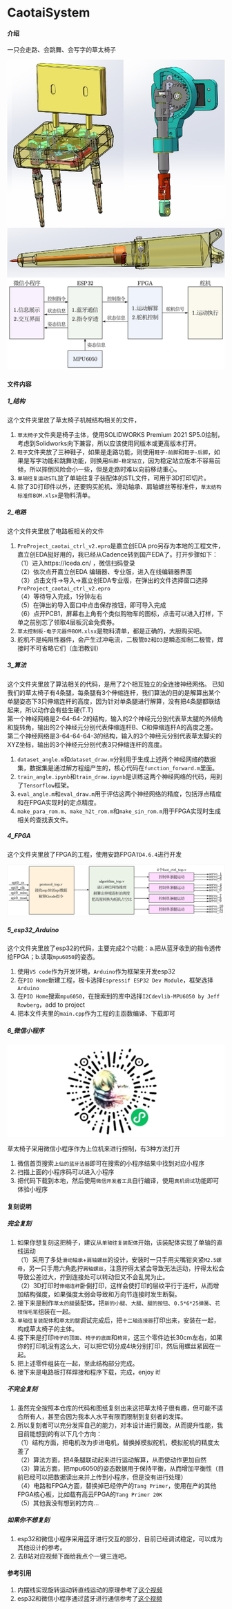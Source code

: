 # CaotaiSystem

#### 介绍
一只会走路、会跳舞、会写字的草太椅子

<img src='6_微信小程序/weixin_little_program/images/beauty.jpg'/>
<img src='5_esp32_Arduino/system.jpg'/>

#### 文件内容

##### 1_结构

这个文件夹里放了草太椅子机械结构相关的文件，
1.  `草太椅子`文件夹是椅子主体，使用SOLIDWORKS Premium 2021 SP5.0绘制，考虑到Solidworks向下兼容，所以应该使用同版本或更高版本打开。
2.  `鞋子`文件夹放了三种鞋子，如果是走路功能，则使用`鞋子-前脚`和`鞋子-后脚`，如果是写字功能和跳舞功能，则换用`后脚-稳定站立`，因为稳定站立版本不容易前倾，所以摔倒风险会小一些，但是走路时难以向前移动重心。
3.  `单轴往复运动STL`放了单轴往复子装配体的STL文件，可用于3D打印切片。
4.  除了3D打印件以外，还要购买舵机、滑动轴承、肩轴螺丝等标准件，`草太结构标准件BOM.xlsx`是物料清单。

##### 2_电路

这个文件夹里放了电路板相关的文件
1.  `ProProject_caotai_ctrl_v2.epro`是嘉立创EDA pro另存为本地的工程文件，嘉立创EDA挺好用的，我已经从Cadence转到国产EDA了。打开步骤如下：     
（1）进入https://lceda.cn/ ，微信扫码登录     
（2）依次点开嘉立创EDA 编辑器、专业版，进入在线编辑器界面     
（3）点击文件->导入->嘉立创EDA专业版，在弹出的文件选择窗口选择`ProProject_caotai_ctrl_v2.epro`     
（4）等待导入完成，1分钟左右     
（5）在弹出的导入窗口中点击保存按钮，即可导入完成     
（6）点开PCB1，屏幕右上角有个类似购物车的图标，点击可以进入打样，下单之前别忘了领取4层板沉金免费券。
2.  `草太控制板-电子元器件BOM.xlsx`是物料清单，都是正确的，大胆购买吧。
3.  舵机不是纯阻性器件，会产生过冲电流，二极管`D2`和`D3`是瞬态抑制二极管，焊接时不可省略它们（血泪教训）

##### 3_算法

这个文件夹里放了算法相关的代码，是用了2个相互独立的全连接神经网络。
已知我们的草太椅子有4条腿，每条腿有3个伸缩连杆，我们算法的目的是解算出某个单腿姿态下3只伸缩连杆的高度，因为针对单条腿进行解算，没有把4条腿都联结起来，所以动作会有些生硬(T.T)     
第一个神经网络是2-64-64-2的结构，输入的2个神经元分别代表草太腿的外倾角和旋转角，输出的2个神经元分别代表伸缩连杆B、C和伸缩连杆A的高度之差。     
第二个神经网络是3-64-64-64-3的结构，输入的3个神经元分别代表草太脚尖的XYZ坐标，输出的3个神经元分别代表3只伸缩连杆的高度。
1.  `dataset_angle.m`和`dataset_draw.m`分别用于生成上述两个神经网络的数据集，数据集是通过解方程组产生的，核心代码在`function_forward.m`里面。
2.  `train_angle.ipynb`和`train_draw.ipynb`是训练这两个神经网络的代码，用到了`Tensorflow`框架。
3.  `eval_angle.m`和`eval_draw.m`用于评估这两个神经网络的精度，包括浮点精度和在FPGA实现时的定点精度。
4.  `make_para_rom.m`、`make_h2t_rom.m`和`make_sin_rom.m`用于FPGA实现时生成相关的查找表文件。

##### 4_FPGA

这个文件夹里放了FPGA的工程，使用安路FPGA`TD4.6.4`进行开发

<img src='4_FPGA/fpga_system.jpg'/>

##### 5_esp32_Arduino

这个文件夹里放了esp32的代码，主要完成2个功能：a.把从蓝牙收到的指令透传给FPGA；b.读取`mpu6050`的姿态。
1.  使用`VS code`作为开发环境，`Arduino`作为框架来开发esp32
2.  在`PIO Home`新建工程，板卡选择`Espressif ESP32 Dev Module`，框架选择`Arduino`
3.  在`PIO Home`搜索`mpu6050`，在搜索到的库中选择`I2Cdevlib-MPU6050 by Jeff Rowberg`，add to project
4.  把本文件夹里的`main.cpp`作为工程的主函数编译、下载即可

##### 6_微信小程序

<img src='6_微信小程序/小程序码.jpg'/>

草太椅子采用微信小程序作为上位机来进行控制，有3种方法打开
1.  微信首页搜索`上仙的蓝牙法器`即可在搜索的小程序结果中找到对应小程序
2.  扫描上面的小程序码可以进入小程序
3.  把代码下载到本地，然后使用`微信开发者工具`自行编译，使用`真机调试`功能即可体验小程序

#### 复刻说明

##### 完全复刻

1.  如果你想复刻这把椅子，建议从`单轴往复装配体`开始，该装配体实现了单轴的直线运动     
（1）采用了多处`滑动轴承`+`肩轴螺丝`的设计，安装时一只手用尖嘴钳夹紧`M2.5螺母`，另一只手用六角匙拧`肩轴螺丝`，注意拧得太紧会导致无法运动，拧得太松会导致公差过大，拧到连接处可以转动但又不会乱晃为止。     
（2）3D打印时`伸缩连杆`卧倒打印，这样会使打印的层纹平行于连杆，从而增加结构强度，如果强度太弱会导致和万向节连接时发生断裂。
2.  接下来是制作`草太的腿`装配体，把`新的小腿`、`大腿`、`腿的按钮`、`0.5*6*25弹簧`、`花枝俏毛笔`组装在一起。
3.  `单轴往复装配体`和`草太的腿`调试完成后，把`十二轴连接器`打印出来，安装在一起，构成草太椅子的主体。
4.  接下来是打印`椅子的顶面`、`椅子的底面`和`椅背`，这三个零件边长30cm左右，如果你的打印机没有这么大，可以把它切分成4块分别打印，然后用螺丝紧固在一起。
5.  把上述零件组装在一起，至此结构部分完成。
6.  接下来是电路板打样焊接和程序下载，完成，enjoy it!

##### 不完全复刻

1.  虽然完全按照本仓库的代码和图纸复刻出来这把草太椅子很有趣，但可能不适合所有人，甚至会因为我本人水平有限而限制到复刻者的发挥。
2.  所以复刻者可以充分发挥自己的能力，对本设计进行魔改，从而提升性能，我目前能想到的有以下几个方向：     
（1）结构方面，把电机改为步进电机，替换掉模拟舵机，模拟舵机的精度太差了     
（2）算法方面，把4条腿联动起来进行运动解算，从而使动作更加自然     
（3）算法方面，把mpu6050的姿态数据用于保持平衡，从而增加平衡性（目前已经可以把数据读出来并上传到小程序，但是没有进行处理）     
（4）电路和FPGA方面，替换掉已经停产的`Tang Primer`，使用在产的其他FPGA核心板，比如载有高云FPGA的`Tang Primer 20K`     
（5）其他我没有想到的方向...

##### 如果你不想复刻

1.  esp32和微信小程序采用蓝牙进行交互的部分，目前已经调试稳定，可以成为其他设计的参考。
2.  去B站对应视频下面给我点个一键三连吧。

#### 参考引用

1.  内摆线实现旋转运动转直线运动的原理参考了[这个视频](https://www.bilibili.com/video/BV1mZ4y1f7oy/)
2.  esp32和微信小程序通过蓝牙进行通信参考了[这个视频](https://www.bilibili.com/video/BV1oq4y1q7sC/)

